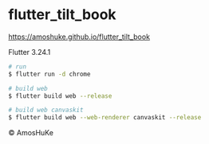 # flutter_tilt_book

https://amoshuke.github.io/flutter_tilt_book

Flutter 3.24.1

```sh
# run
$ flutter run -d chrome

# build web
$ flutter build web --release

# build web canvaskit
$ flutter build web --web-renderer canvaskit --release
```

© AmosHuKe
